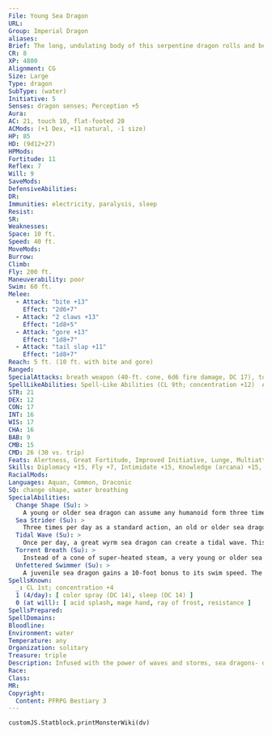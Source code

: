 ```yaml
---
File: Young Sea Dragon
URL: 
Group: Imperial Dragon
aliases: 
Brief: The long, undulating body of this serpentine dragon rolls and bends with scales the color of the ocean's waves.
CR: 8
XP: 4800
Alignment: CG
Size: Large
Type: dragon
SubType: (water)
Initiative: 5
Senses: dragon senses; Perception +5
Aura: 
AC: 21, touch 10, flat-footed 20
ACMods: (+1 Dex, +11 natural, -1 size)
HP: 85
HD: (9d12+27)
HPMods: 
Fortitude: 11
Reflex: 7
Will: 9
SaveMods: 
DefensiveAbilities: 
DR: 
Immunities: electricity, paralysis, sleep
Resist: 
SR: 
Weaknesses: 
Space: 10 ft.
Speed: 40 ft.
MoveMods: 
Burrow: 
Climb: 
Fly: 200 ft.
Maneuverability: poor
Swim: 60 ft.
Melee: 
  - Attack: "bite +13"
    Effect: "2d6+7"
  - Attack: "2 claws +13"
    Effect: "1d8+5"
  - Attack: "gore +13"
    Effect: "1d8+7"
  - Attack: "tail slap +11"
    Effect: "1d8+7"
Reach: 5 ft. (10 ft. with bite and gore)
Ranged: 
SpecialAttacks: breath weapon (40-ft. cone, 6d6 fire damage, DC 17), torrent breath
SpellLikeAbilities: Spell-Like Abilities (CL 9th; concentration +12)  At Will-create water
STR: 21
DEX: 12
CON: 17
INT: 16
WIS: 17
CHA: 16
BAB: 9
CMB: 15
CMD: 26 (30 vs. trip)
Feats: Alertness, Great Fortitude, Improved Initiative, Lunge, Multiattack
Skills: Diplomacy +15, Fly +7, Intimidate +15, Knowledge (arcana) +15, Knowledge (nature) +15, Perception +5, Sense Motive +17, Stealth +9, Survival +15, Swim +25
RacialMods: 
Languages: Aquan, Common, Draconic
SQ: change shape, water breathing
SpecialAbilities:
  Change Shape (Su): >
    A young or older sea dragon can assume any humanoid form three times per day as if using polymorph.
  Sea Strider (Su): >
    Three times per day as a standard action, an old or older sea dragon can move from one body of water to another as if using the teleport spell (self only).
  Tidal Wave (Su): >
    Once per day, a great wyrm sea dragon can create a tidal wave. This ability is the same as the bronze dragon's ability of the same name (Bestiary 104).
  Torrent Breath (Su): >
    Instead of a cone of super-heated steam, a very young or older sea dragon can breathe a line of pressurized water twice the length of the sea dragon's cone breath weapon. This line deals bludgeoning damage.
  Unfettered Swimmer (Su): >
    A juvenile sea dragon gains a 10-foot bonus to its swim speed. The sea dragon's swim speed continues to increase by an additional 10 feet every two age categories. Furthermore, while swimming, the sea dragon is treated as if under the effects of the spell freedom of movement.
SpellsKnown:
  _: CL 1st; concentration +4
  1 (4/day): [ color spray (DC 14), sleep (DC 14) ]
  0 (at will): [ acid splash, mage hand, ray of frost, resistance ]
SpellsPrepared: 
SpellDomains: 
Bloodline: 
Environment: water
Temperature: any
Organization: solitary
Treasure: triple
Description: Infused with the power of waves and storms, sea dragons- or jiaolungs, as they are known in many lands-are draconic protectors of oceans and their creatures. Possessing tempestuous natures, sea dragons wander widely, sometimes claiming thousands of miles of ocean and coastlines as their protectorates.
Race: 
Class: 
MR: 
Copyright:
  Content: PFRPG Bestiary 3
---
```

```dataviewjs
customJS.Statblock.printMonsterWiki(dv)
```
